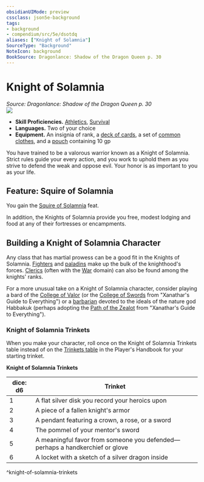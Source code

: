 ```yaml
---
obsidianUIMode: preview
cssclass: json5e-background
tags:
- background
- compendium/src/5e/dsotdq
aliases: ["Knight of Solamnia"]
SourceType: "Background"
NoteIcon: background
BookSource: Dragonlance: Shadow of the Dragon Queen p. 30
---
```

# Knight of Solamnia
*Source: Dragonlance: Shadow of the Dragon Queen p. 30*  
![](/2-Mechanics/CLI/backgrounds/img/knight-of-solamnia.webp#right)  

- **Skill Proficiencies.** [Athletics](z_Mechanics/CLI/rules/skills.md#Athletics), [Survival](z_Mechanics/CLI/rules/skills.md#Survival)  
- **Languages.** Two of your choice  
- **Equipment.** An insignia of rank, a [deck of cards](playing-card-set.md), a set of [common clothes](common-clothes.md), and a [pouch](pouch.md) containing 10 gp  

You have trained to be a valorous warrior known as a Knight of Solamnia. Strict rules guide your every action, and you work to uphold them as you strive to defend the weak and oppose evil. Your honor is as important to you as your life.

## Feature: Squire of Solamnia

You gain the [Squire of Solamnia](squire-of-solamnia-dsotdq.md) feat.

In addition, the Knights of Solamnia provide you free, modest lodging and food at any of their fortresses or encampments.

## Building a Knight of Solamnia Character

Any class that has martial prowess can be a good fit in the Knights of Solamnia. [Fighters](fighter.md) and [paladins](paladin.md) make up the bulk of the knighthood's forces. [Clerics](cleric.md) (often with the [War](cleric-war-domain.md) domain) can also be found among the knights' ranks.

For a more unusual take on a Knight of Solamnia character, consider playing a bard of the [College of Valor](bard-college-of-valor.md) (or the [College of Swords](bard-college-of-swords-xge.md) from "Xanathar's Guide to Everything") or a [barbarian](barbarian.md) devoted to the ideals of the nature god Habbakuk (perhaps adopting the [Path of the Zealot](barbarian-path-of-the-zealot-xge.md) from "Xanathar's Guide to Everything").

### Knight of Solamnia Trinkets

When you make your character, roll once on the Knight of Solamnia Trinkets table instead of on the [Trinkets table](trinket.md) in the Player's Handbook for your starting trinket.

**Knight of Solamnia Trinkets**

| dice: d6 | Trinket |
|----------|---------|
| 1 | A flat silver disk you record your heroics upon |
| 2 | A piece of a fallen knight's armor |
| 3 | A pendant featuring a crown, a rose, or a sword |
| 4 | The pommel of your mentor's sword |
| 5 | A meaningful favor from someone you defended—perhaps a handkerchief or glove |
| 6 | A locket with a sketch of a silver dragon inside |
^knight-of-solamnia-trinkets